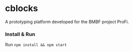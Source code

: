 # cblocks

A prototyping platform developed for the BMBF project ProFi.

### Install & Run

Run `npm install && npm start`
